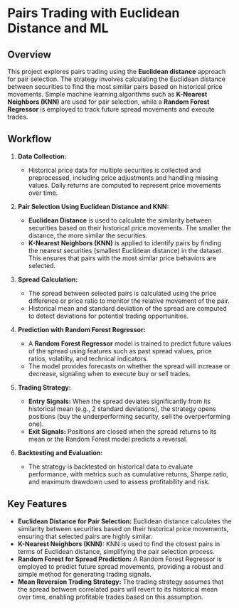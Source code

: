 # Pairs Trading with Euclidean Distance and ML

## Overview
This project explores pairs trading using the **Euclidean distance** approach for pair selection. The strategy involves calculating the Euclidean distance between securities to find the most similar pairs based on historical price movements. Simple machine learning algorithms such as **K-Nearest Neighbors (KNN)** are used for pair selection, while a **Random Forest Regressor** is employed to track future spread movements and execute trades.

## Workflow

1. **Data Collection:**
   - Historical price data for multiple securities is collected and preprocessed, including price adjustments and handling missing values. Daily returns are computed to represent price movements over time.

2. **Pair Selection Using Euclidean Distance and KNN:**
   - **Euclidean Distance** is used to calculate the similarity between securities based on their historical price movements. The smaller the distance, the more similar the securities.
   - **K-Nearest Neighbors (KNN)** is applied to identify pairs by finding the nearest securities (smallest Euclidean distance) in the dataset. This ensures that pairs with the most similar price behaviors are selected.

3. **Spread Calculation:**
   - The spread between selected pairs is calculated using the price difference or price ratio to monitor the relative movement of the pair.
   - Historical mean and standard deviation of the spread are computed to detect deviations for potential trading opportunities.

4. **Prediction with Random Forest Regressor:**
   - A **Random Forest Regressor** model is trained to predict future values of the spread using features such as past spread values, price ratios, volatility, and technical indicators.
   - The model provides forecasts on whether the spread will increase or decrease, signaling when to execute buy or sell trades.

5. **Trading Strategy:**
   - **Entry Signals:** When the spread deviates significantly from its historical mean (e.g., 2 standard deviations), the strategy opens positions (buy the underperforming security, sell the overperforming one).
   - **Exit Signals:** Positions are closed when the spread returns to its mean or the Random Forest model predicts a reversal.
   
6. **Backtesting and Evaluation:**
   - The strategy is backtested on historical data to evaluate performance, with metrics such as cumulative returns, Sharpe ratio, and maximum drawdown used to assess profitability and risk.

## Key Features

- **Euclidean Distance for Pair Selection:** Euclidean distance calculates the similarity between securities based on their historical price movements, ensuring that selected pairs are highly similar.
- **K-Nearest Neighbors (KNN):** KNN is used to find the closest pairs in terms of Euclidean distance, simplifying the pair selection process.
- **Random Forest for Spread Prediction:** A Random Forest Regressor is employed to predict future spread movements, providing a robust and simple method for generating trading signals.
- **Mean Reversion Trading Strategy:** The trading strategy assumes that the spread between correlated pairs will revert to its historical mean over time, enabling profitable trades based on this assumption.


